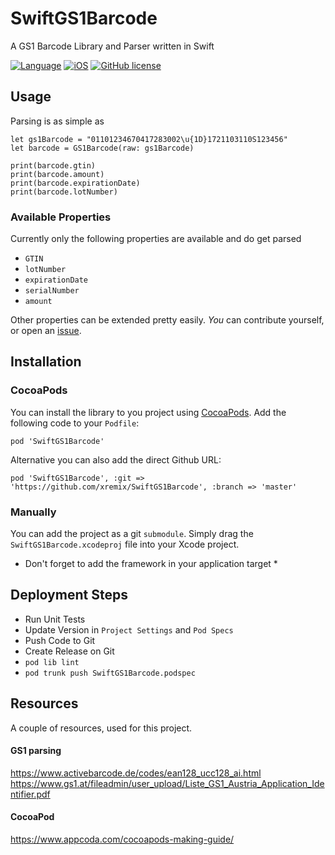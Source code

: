 # SwiftGS1Barcode
A GS1 Barcode Library and Parser written in Swift

[![Language](https://img.shields.io/badge/language-swift%203-1b7cb9.svg)](https://img.shields.io/badge/language-swift%203-1b7cb9.svg)
[![iOS](https://img.shields.io/badge/iOS-9.0%2B-1b7cb9.svg)](https://img.shields.io/badge/iOS-9.0%2B-1b7cb9.svg)
[![GitHub license](https://img.shields.io/badge/license-MIT-blue.svg)](https://raw.githubusercontent.com/xremix/SwiftGS1Barcode/master/LICENSE)

## Usage
Parsing is as simple as
```
let gs1Barcode = "01101234670417283002\u{1D}1721103110S123456"
let barcode = GS1Barcode(raw: gs1Barcode)

print(barcode.gtin)
print(barcode.amount)
print(barcode.expirationDate)
print(barcode.lotNumber)
```

### Available Properties
Currently only the following properties are available and do get parsed

- `GTIN`
- `lotNumber`
- `expirationDate`
- `serialNumber`
- `amount`

Other properties can be extended pretty easily. *You* can contribute yourself, or open an [issue](https://github.com/xremix/SwiftGS1Barcode/issues/new).


## Installation
### CocoaPods
You can install the library to you project using [CocoaPods](https://cocoapods.org). Add the following code to your `Podfile`:
```
pod 'SwiftGS1Barcode'
```
Alternative you can also add the direct Github URL: 
```
pod 'SwiftGS1Barcode', :git => 'https://github.com/xremix/SwiftGS1Barcode', :branch => 'master'
```

### Manually
You can add the project as a git `submodule`. Simply drag the `SwiftGS1Barcode.xcodeproj` file into your Xcode project.
* Don't forget to add the framework in your application target *


## Deployment Steps
- Run Unit Tests
- Update Version in `Project Settings` and `Pod Specs`
- Push Code to Git
- Create Release on Git
- `pod lib lint`
- `pod trunk push SwiftGS1Barcode.podspec`

## Resources
A couple of resources, used for this project.

#### GS1 parsing
https://www.activebarcode.de/codes/ean128_ucc128_ai.html
https://www.gs1.at/fileadmin/user_upload/Liste_GS1_Austria_Application_Identifier.pdf

#### CocoaPod
https://www.appcoda.com/cocoapods-making-guide/
